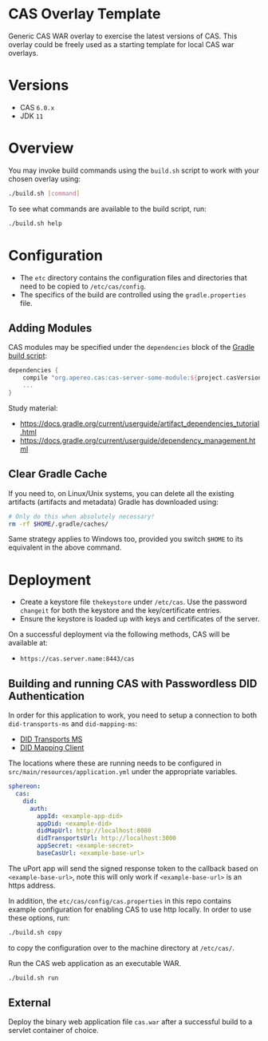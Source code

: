CAS Overlay Template
=======================

Generic CAS WAR overlay to exercise the latest versions of CAS. This overlay could be freely used as a starting template for local CAS war overlays.

# Versions

- CAS `6.0.x`
- JDK `11`

# Overview

You may invoke build commands using the `build.sh` script to work with your chosen overlay using:

```bash
./build.sh [command]
```

To see what commands are available to the build script, run:

```bash
./build.sh help
```

# Configuration

- The `etc` directory contains the configuration files and directories that need to be copied to `/etc/cas/config`.
- The specifics of the build are controlled using the `gradle.properties` file.

## Adding Modules

CAS modules may be specified under the `dependencies` block of the [Gradle build script](build.gradle):

```gradle
dependencies {
    compile "org.apereo.cas:cas-server-some-module:${project.casVersion}"
    ...
}
```

Study material:

- https://docs.gradle.org/current/userguide/artifact_dependencies_tutorial.html
- https://docs.gradle.org/current/userguide/dependency_management.html

## Clear Gradle Cache

If you need to, on Linux/Unix systems, you can delete all the existing artifacts (artifacts and metadata) Gradle has downloaded using:

```bash
# Only do this when absolutely necessary!
rm -rf $HOME/.gradle/caches/
```

Same strategy applies to Windows too, provided you switch `$HOME` to its equivalent in the above command.

# Deployment

- Create a keystore file `thekeystore` under `/etc/cas`. Use the password `changeit` for both the keystore and the key/certificate entries.
- Ensure the keystore is loaded up with keys and certificates of the server.

On a successful deployment via the following methods, CAS will be available at:

* `https://cas.server.name:8443/cas`

## Building and running CAS with Passwordless DID Authentication

In order for this application to work, you need to setup a connection to both `did-transports-ms` and `did-mapping-ms`:
* [DID Transports MS](https://github.com/Sphereon/did-transports-ms)
* [DID Mapping Client](https://github.com/Sphereon/did-mapping-ms)

The locations where these are running needs to be configured in `src/main/resources/application.yml` under the appropriate variables.

```yaml
sphereon:
  cas:
    did:
      auth:
        appId: <example-app-did>
        appDid: <example-did>
        didMapUrl: http://localhost:8080
        didTransportsUrl: http://localhost:3000
        appSecret: <example-secret>
        baseCasUrl: <example-base-url>
```
The uPort app will send the signed response token to the callback based on `<example-base-url>`, note this will only work if `<example-base-url>` is an https address.

In addition, the `etc/cas/config/cas.properties` in this repo contains example configuration for enabling CAS to use http locally. In order to use these options, run:
```bash
./build.sh copy
```
to copy the configuration over to the machine directory at `/etc/cas/`.

Run the CAS web application as an executable WAR.

```bash
./build.sh run
```

## External

Deploy the binary web application file `cas.war` after a successful build to a servlet container of choice.